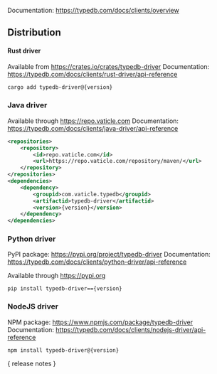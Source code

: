 Documentation: https://typedb.com/docs/clients/overview

## Distribution

#### Rust driver

Available from https://crates.io/crates/typedb-driver
Documentation: https://typedb.com/docs/clients/rust-driver/api-reference


```sh
cargo add typedb-driver@{version}
```


### Java driver

Available through https://repo.vaticle.com
Documentation: https://typedb.com/docs/clients/java-driver/api-reference

```xml
<repositories>
    <repository>
        <id>repo.vaticle.com</id>
        <url>https://repo.vaticle.com/repository/maven/</url>
    </repository>
</repositories>
<dependencies>
    <dependency>
        <groupid>com.vaticle.typedb</groupid>
        <artifactid>typedb-driver</artifactid>
        <version>{version}</version>
    </dependency>
</dependencies>
```

### Python driver

PyPI package: https://pypi.org/project/typedb-driver
Documentation: https://typedb.com/docs/clients/python-driver/api-reference

Available through https://pypi.org

```
pip install typedb-driver=={version}
```

### NodeJS driver

NPM package: https://www.npmjs.com/package/typedb-driver
Documentation: https://typedb.com/docs/clients/nodejs-driver/api-reference

```
npm install typedb-driver@{version}
```

{ release notes }
